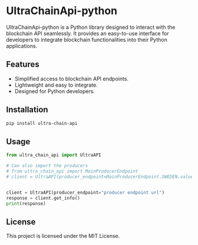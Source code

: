 # UltraChainApi-python

UltraChainApi-python is a Python library designed to interact with the blockchain API seamlessly. It provides an easy-to-use interface for developers to integrate blockchain functionalities into their Python applications.

## Features

- Simplified access to blockchain API endpoints.
- Lightweight and easy to integrate.
- Designed for Python developers.

## Installation

```bash
pip install ultra-chain-api
```

## Usage

```python
from ultra_chain_api import UltraAPI

# Can also import the producers
# from ultra_chain_api import MainProducerEndpoint
# client = UltraAPI(producer_endpoint=MainProducerEndpoint.SWEDEN.value)


client = UltraAPI(producer_endpoint="producer endpoint url")
response = client.get_info()
print(response)
```

## License

This project is licensed under the MIT License.

